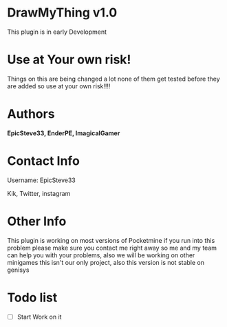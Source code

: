 # DrawMyThing v1.0
This plugin is in early Development

# Use at Your own risk!
Things on this are being changed a lot none of them get tested before they are added so use at your own risk!!!!
 
# Authors
**EpicSteve33, EnderPE, ImagicalGamer**

# Contact Info

Username: EpicSteve33 

Kik, Twitter, instagram

# Other Info

This plugin is working on most versions of Pocketmine if you run into this problem please make sure you contact me right away so me and my team can help you with your problems, also we will be working on other minigames this isn't our only project, also this version is not stable on genisys

# Todo list

- [ ] Start Work on it



